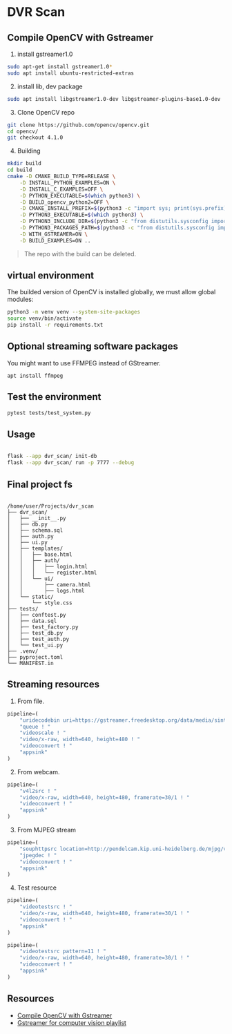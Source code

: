 # DVR Scan


## Compile OpenCV with Gstreamer

1. install gstreamer1.0
```bash
sudo apt-get install gstreamer1.0*
sudo apt install ubuntu-restricted-extras
```

2. install lib, dev package
```bash
sudo apt install libgstreamer1.0-dev libgstreamer-plugins-base1.0-dev
```

3. Clone OpenCV repo
```bash
git clone https://github.com/opencv/opencv.git
cd opencv/
git checkout 4.1.0
```
4. Building
```bash
mkdir build
cd build
cmake -D CMAKE_BUILD_TYPE=RELEASE \
    -D INSTALL_PYTHON_EXAMPLES=ON \
    -D INSTALL_C_EXAMPLES=OFF \
    -D PYTHON_EXECUTABLE=$(which python3) \
    -D BUILD_opencv_python2=OFF \
    -D CMAKE_INSTALL_PREFIX=$(python3 -c "import sys; print(sys.prefix)") \
    -D PYTHON3_EXECUTABLE=$(which python3) \
    -D PYTHON3_INCLUDE_DIR=$(python3 -c "from distutils.sysconfig import get_python_inc; print(get_python_inc())") \
    -D PYTHON3_PACKAGES_PATH=$(python3 -c "from distutils.sysconfig import get_python_lib; print(get_python_lib())") \
    -D WITH_GSTREAMER=ON \
    -D BUILD_EXAMPLES=ON ..
```
> The repo with the build can be deleted.

## virtual environment
The builded version of OpenCV is installed globally, we must allow global modules:
```bash
python3 -m venv venv --system-site-packages
source venv/bin/activate
pip install -r requirements.txt
```


## Optional streaming software packages
You might want to use FFMPEG instead of GStreamer.
```
apt install ffmpeg
```

## Test the environment
```bash
pytest tests/test_system.py
```









## Usage

```bash

flask --app dvr_scan/ init-db
flask --app dvr_scan/ run -p 7777 --debug
```
## Final project fs

```

/home/user/Projects/dvr_scan
├── dvr_scan/
│   ├── __init__.py
│   ├── db.py
│   ├── schema.sql
│   ├── auth.py
│   ├── ui.py
│   ├── templates/
│   │   ├── base.html
│   │   ├── auth/
│   │   │   ├── login.html
│   │   │   └── register.html
│   │   └── ui/
│   │       ├── camera.html
│   │       ├── logs.html
│   └── static/
│       └── style.css
├── tests/
│   ├── conftest.py
│   ├── data.sql
│   ├── test_factory.py
│   ├── test_db.py
│   ├── test_auth.py
│   └── test_ui.py
├── .venv/
├── pyproject.toml
└── MANIFEST.in

```


## Streaming resources
1. From file.

```py
pipeline=(
    "uridecodebin uri=https://gstreamer.freedesktop.org/data/media/sintel_trailer-480p.webm ! "
    "queue ! "
    "videoscale ! "
    "video/x-raw, width=640, height=480 ! "
    "videoconvert ! "
    "appsink"
)
```
2. From webcam.

```py
pipeline=(
    "v4l2src ! "
    "video/x-raw, width=640, height=480, framerate=30/1 ! "
    "videoconvert ! "
    "appsink"
)
```
3. From MJPEG stream
```py
pipeline=(
    "souphttpsrc location=http://pendelcam.kip.uni-heidelberg.de/mjpg/video.mjpg ! "
    "jpegdec ! "
    "videoconvert ! "
    "appsink"
)
```
4. Test resource
```py
pipeline=(
    "videotestsrc ! "
    "video/x-raw, width=640, height=480, framerate=30/1 ! "
    "videoconvert ! "
    "appsink"
)
```
```py
pipeline=(
    "videotestsrc pattern=11 ! "
    "video/x-raw, width=640, height=480, framerate=30/1 ! "
    "videoconvert ! "
    "appsink"
)
```






## Resources
- [Compile OpenCV with Gstreamer](https://galaktyk.medium.com/how-to-build-opencv-with-gstreamer-b11668fa09c)
- [Gstreamer for computer vision playlist](https://youtube.com/playlist?list=PLOPl1qcKp6ZWYEzHXsdTV3Ct6GQXLeYGt&si=YxA18pj5e15m4ktB)